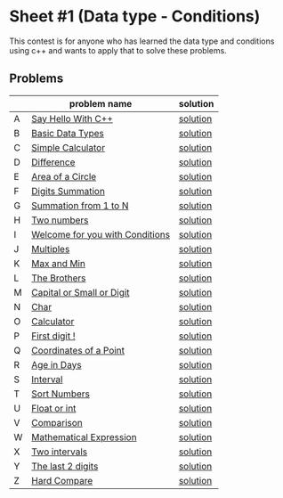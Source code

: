 # Sheet #1 (Data type - Conditions)

This contest is for anyone who has learned the data type and conditions using c++ and wants to apply that to solve these problems.

## Problems

|  | problem name | solution |
| ---- | ----- | ---- |
| A	| [Say Hello With C++](https://codeforces.com/group/MWSDmqGsZm/contest/219158/problem/A) | [solution](./a.cpp) |
| B	| [Basic Data Types](https://codeforces.com/group/MWSDmqGsZm/contest/219158/problem/B) | [solution](./b.cpp) |
| C	| [Simple Calculator](https://codeforces.com/group/MWSDmqGsZm/contest/219158/problem/C) | [solution](./c.cpp) |
| D	| [Difference](https://codeforces.com/group/MWSDmqGsZm/contest/219158/problem/D) | [solution](./d.cpp) |
| E	| [Area of a Circle](https://codeforces.com/group/MWSDmqGsZm/contest/219158/problem/E) | [solution](./e.cpp) |
| F	| [Digits Summation](https://codeforces.com/group/MWSDmqGsZm/contest/219158/problem/F) | [solution](./f.cpp) |
| G	| [Summation from 1 to N](https://codeforces.com/group/MWSDmqGsZm/contest/219158/problem/G) | [solution](./g.cpp) |
| H	| [Two numbers](https://codeforces.com/group/MWSDmqGsZm/contest/219158/problem/H) | [solution](./h.cpp) |
| I	| [Welcome for you with Conditions](https://codeforces.com/group/MWSDmqGsZm/contest/219158/problem/I) | [solution](./i.cpp) |
| J	| [Multiples](https://codeforces.com/group/MWSDmqGsZm/contest/219158/problem/J) | [solution](./j.cpp) |
| K	| [Max and Min](https://codeforces.com/group/MWSDmqGsZm/contest/219158/problem/K) | [solution](./k.cpp) |
| L	| [The Brothers](https://codeforces.com/group/MWSDmqGsZm/contest/219158/problem/L) | [solution](./l.cpp) |
| M | [Capital or Small or Digit](https://codeforces.com/group/MWSDmqGsZm/contest/219158/problem/M) | [solution](./m.cpp) |
| N	| [Char](https://codeforces.com/group/MWSDmqGsZm/contest/219158/problem/N) | [solution](./n.cpp) |
| O | [Calculator](https://codeforces.com/group/MWSDmqGsZm/contest/219158/problem/O) | [solution](./o.cpp) |
| P	| [First digit !](https://codeforces.com/group/MWSDmqGsZm/contest/219158/problem/P) | [solution](./p.cpp) |
| Q	| [Coordinates of a Point](https://codeforces.com/group/MWSDmqGsZm/contest/219158/problem/Q) | [solution](./q.cpp) |
| R	| [Age in Days](https://codeforces.com/group/MWSDmqGsZm/contest/219158/problem/R) | [solution](./r.cpp) |
| S	| [Interval](https://codeforces.com/group/MWSDmqGsZm/contest/219158/problem/S) | [solution](./s.cpp) |
| T	| [Sort Numbers](https://codeforces.com/group/MWSDmqGsZm/contest/219158/problem/T) | [solution](./t.cpp) |
| U	| [Float or int](https://codeforces.com/group/MWSDmqGsZm/contest/219158/problem/U) | [solution](./u.cpp) |
| V	| [Comparison](https://codeforces.com/group/MWSDmqGsZm/contest/219158/problem/V) | [solution](./v.cpp) |
| W	| [Mathematical Expression](https://codeforces.com/group/MWSDmqGsZm/contest/219158/problem/W) | [solution](./w.cpp) |
| X	| [Two intervals](https://codeforces.com/group/MWSDmqGsZm/contest/219158/problem/X) | [solution](./x.cpp) |
| Y | [The last 2 digits](https://codeforces.com/group/MWSDmqGsZm/contest/219158/problem/Y) | [solution](./y.cpp) |
| Z	| [Hard Compare](https://codeforces.com/group/MWSDmqGsZm/contest/219158/problem/Z) | [solution](./z.cpp) |